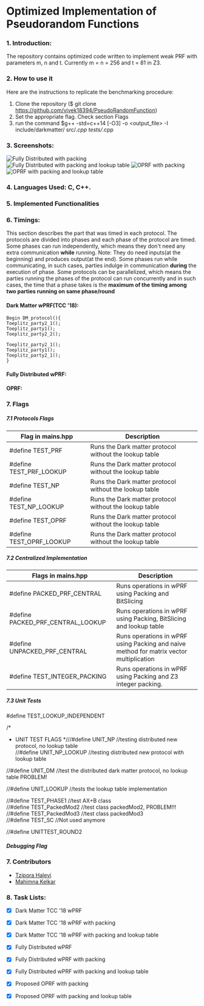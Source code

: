 # Optimized Implementation of Pseudorandom Functions


### 1. Introduction:
The repository contains optimized code written to implement weak PRF with parameters m, n and t.
Currently m = n = 256 and t = 81 in Z3.

### 2. How to use it
Here are the instructions to replicate the benchmarking procedure:
1. Clone the repository ($ git clone https://github.com/vivek18394/PseudoRandomFunction)
2. Set the appropriate flag. Check section Flags
3. run the command $g++ -std=c++14 [-O3] -o <output_file> -I include/darkmatter/ src/*.cpp tests/*.cpp

### 3. Screenshots:
![Fully Distributed with packing](https://github.com/vivek18394/PseudoRandomFunction/tree/master/Documents/screenshots/np_aws.png)
![Fully Distributed with packing and lookup table](https://github.com/vivek18394/PseudoRandomFunction/tree/master/Documents/screenshots/np_lookup_aws.png)
![OPRF with packing](https://github.com/vivek18394/PseudoRandomFunction/tree/master/Documents/screenshots/oprf_aws.png)
![OPRF with packing and lookup table](https://github.com/vivek18394/PseudoRandomFunction/tree/master/Documents/screenshots/oprf_lookup_aws.png)

### 4. Languages Used: C, C++.

### 5. Implemented Functionalities

### 6. Timings:
This section describes the part that was timed in each protocol. The protocols are divided into phases and each phase of the protocol are timed. Some phases can run independently, which means they don't need any extra communication **while** running. Note: They do need inputs(at the beginning) and produces output(at the end). Some phases run while communicating, in such cases, parties indulge in communication **during** the execution of phase.
Some protocols can be parallelized, which means the parties running the phases of the protocol can run concurrently and in such cases, the time that a phase takes is the __maximum of the timing among two parties running on same phase/round__

#### Dark Matter wPRF(TCC '18):

    Begin DM_protocol(){
    Toeplitz_party2_1();
    Toeplitz_party1();
    Toeplitz_party2_2();

	Toeplitz_party2_1();
	Toeplitz_party1();
	Toeplitz_party2_1();
	}


#### Fully Distributed wPRF:

#### OPRF:


### 7. Flags

##### 7.1 Protocols Flags


Flag in mains.hpp | Description
------------------------- | -----------------
#define TEST_PRF | Runs the Dark matter protocol without the lookup table
#define TEST_PRF_LOOKUP | Runs the Dark matter protocol without the lookup table
#define TEST_NP  | Runs the Dark matter protocol without the lookup table
#define TEST_NP_LOOKUP | Runs the Dark matter protocol without the lookup table
#define TEST_OPRF | Runs the Dark matter protocol without the lookup table
#define TEST_OPRF_LOOKUP | Runs the Dark matter protocol without the lookup table

##### 7.2 Centralized Implementation
Flags in mains.hpp | Description
-------------------- | ------------------
#define PACKED_PRF_CENTRAL | Runs operations in wPRF using Packing and BitSlicing
#define PACKED_PRF_CENTRAL_LOOKUP | Runs operations in wPRF using Packing, BitSlicing and lookup table
#define UNPACKED_PRF_CENTRAL | Runs operations in wPRF using Packing and naive method for matrix vector multiplication
#define TEST_INTEGER_PACKING | Runs operations in wPRF using Packing and Z3 integer packing. 


##### 7.3 Unit Tests
#define TEST_LOOKUP_INDEPENDENT  
  
/*  
 * UNIT TEST FLAGS *///#define UNIT_NP    //testing distributed new protocol, no lookup table  
//#define UNIT_NP_LOOKUP    //testing distributed new protocol with lookup table  
  
//#define UNIT_DM     //test the distributed dark matter protocol, no lookup table PROBLEM!  
  
//#define UNIT_LOOKUP           //tests the lookup table implementation  
  
//#define TEST_PHASE1         //test AX+B class  
//#define TEST_PackedMod2    //test class packedMod2, PROBLEM!!!  
//#define TEST_PackedMod3    //test class packedMod3  
//#define TEST_SC     //Not used anymore  
  
//#define UNITTEST_ROUND2

##### Debugging Flag

### 7. Contributors
* [Tzipora Halevi](https://github.com/thalevi)
* [Mahimna Kelkar](https://github.com/mahimnakelkar)

### 8. Task Lists:
- [x] Dark Matter TCC '18 wPRF 
- [x] Dark Matter TCC '18 wPRF with packing
- [x] Dark Matter TCC '18 wPRF with packing and lookup table
- [x] Fully Distributed wPRF
- [x] Fully Distributed wPRF with packing
- [x] Fully Distributed wPRF with packing and lookup table
- [x] Proposed OPRF with packing
- [x] Proposed OPRF with packing and lookup table

